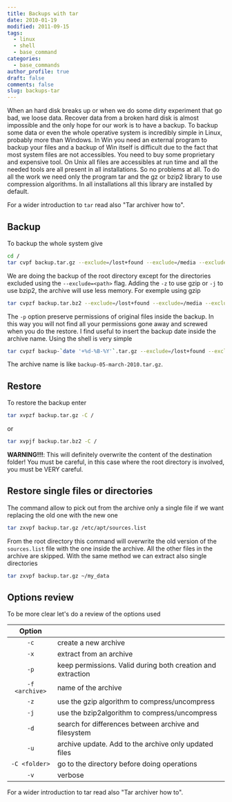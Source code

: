 ```yaml
---
title: Backups with tar
date: 2010-01-19
modified: 2011-09-15
tags:
  - linux
  - shell
  - base_command
categories:
  - base_commands
author_profile: true
draft: false
comments: false
slug: backups-tar
---
```


When an hard disk breaks up or when we do some dirty experiment that go bad, we loose data. Recover data from a broken hard disk is almost impossible and the only hope for our work is to have a backup. To backup some data or even the whole operative system is incredibly simple in Linux, probably more than Windows. In Win you need an external program to backup your files and a backup of Win itself is difficult due to the fact that most system files are not accessibles. You need to buy some proprietary and expensive tool. On Unix all files are accessibles at run time and all the needed tools are all present in all installations. So no problems at all. To do all the work we need only the program tar and the gz or bzip2 library to use compression algorithms. In all installations all this library are installed by default.

For a wider introduction to `tar` read also "Tar archiver how to".

## Backup

To backup the whole system give

```bash
cd /
tar cvpf backup.tar.gz --exclude=/lost+found --exclude=/media --exclude=/mnt --exclude=/proc --exclude=/sys /
```

We are doing the backup of the root directory except for the directories excluded using the `--exclude=<path>` flag. Adding the `-z` to use gzip or `-j` to use bzip2, the archive will use less memory. For exemple using gzip

```bash
tar cvpzf backup.tar.bz2 --exclude=/lost+found --exclude=/media --exclude=/mnt --exclude=/proc --exclude=/sys /
```

The `-p` option preserve permissions of original files inside the backup. In this way you will not find all your permissions gone away and screwed when you do the restore.
I find useful to insert the backup date inside the archive name. Using the shell is very simple

```bash
tar cvpzf backup-`date '+%d-%B-%Y'`.tar.gz --exclude=/lost+found --exclude=/media --exclude=/mnt --exclude=/proc --exclude=/sys /
```

The archive name is like `backup-05-march-2010.tar.gz`.

## Restore

To restore the backup enter

```bash
tar xvpzf backup.tar.gz -C /
```

or

```bash
tar xvpjf backup.tar.bz2 -C /
```

**WARNING!!!**: This will definitely overwrite the content of the destination folder! You must be careful, in this case where the root directory is involved, you must be VERY careful.

## Restore single files or directories

The command allow to pick out from the archive only a single file if we want replacing the old one with the new one

```bash
tar zxvpf backup.tar.gz /etc/apt/sources.list
```

From the root directory this command will overwrite the old version of the `sources.list` file with the one inside the archive. All the other files in the archive are skipped. With the same method we can extract also single directories

```bash
tar zxvpf backup.tar.gz ~/my_data
```

## Options review

To be more clear let's do a review of the options used

| Option         |                                                             |
|:--------------:| ----------------------------------------------------------- |
| `-c`           | create a new archive                                        |
| `-x`           | extract from an archive                                     |
| `-p`           | keep permissions. Valid during both creation and extraction |
| `-f <archive>` | name of the archive                                         |
| `-z`           | use the gzip algorithm to compress/uncompress               |
| `-j`           | use the bzip2algorithm to compress/uncompress               |
| `-d`           | search for differences between archive and filesystem       |
| `-u`           | archive update. Add to the archive only updated files       |
| `-C <folder>`  | go to the directory before doing operations                 |
| `-v`           | verbose                                                     |

For a wider introduction to tar read also "Tar archiver how to".
